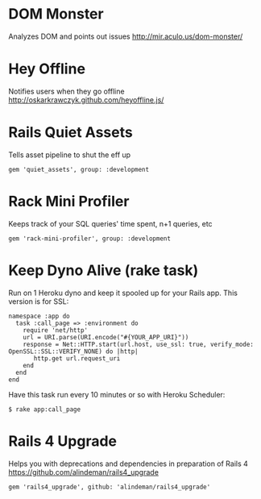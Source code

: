 # DOM Monster
Analyzes DOM and points out issues
http://mir.aculo.us/dom-monster/

# Hey Offline
Notifies users when they go offline
http://oskarkrawczyk.github.com/heyoffline.js/

# Rails Quiet Assets
Tells asset pipeline to shut the eff up

    gem 'quiet_assets', group: :development

# Rack Mini Profiler
Keeps track of your SQL queries' time spent, n+1 queries, etc

    gem 'rack-mini-profiler', group: :development

# Keep Dyno Alive (rake task)
Run on 1 Heroku dyno and keep it spooled up for your Rails app.
This version is for SSL:

    namespace :app do
      task :call_page => :environment do
        require 'net/http'
        url = URI.parse(URI.encode("#{YOUR_APP_URI}"))
        response = Net::HTTP.start(url.host, use_ssl: true, verify_mode: OpenSSL::SSL::VERIFY_NONE) do |http|
           http.get url.request_uri
        end
      end
    end

Have this task run every 10 minutes or so with Heroku Scheduler:

    $ rake app:call_page

# Rails 4 Upgrade
Helps you with deprecations and dependencies in preparation of Rails 4
https://github.com/alindeman/rails4_upgrade

    gem 'rails4_upgrade', github: 'alindeman/rails4_upgrade'